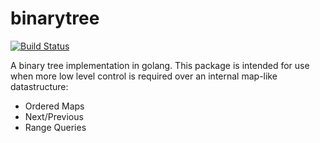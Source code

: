 # binarytree

[![Build Status](https://travis-ci.org/tomdionysus/binarytree.svg?branch=master)](https://travis-ci.org/tomdionysus/binarytree)

A binary tree implementation in golang. This package is intended for use when more low level control is required over an internal map-like datastructure:

* Ordered Maps
* Next/Previous
* Range Queries